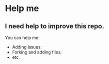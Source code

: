 # Help me

## I need help to improve this repo.

You can help me:
- Adding issues;
- Forking and adding files;
- etc.
